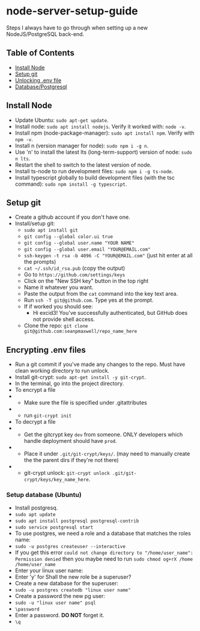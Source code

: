 # node-server-setup-guide
Steps I always have to go through when setting up a new NodeJS/PostgreSQL back-end.


## Table of Contents ##
* [Install Node](#install-node)
* [Setup git](#setup-git)
* [Unlocking .env file](#encrypt)
* [Database/Postgresql](#database-psql)


## <a name="install-node"></a> Install Node ##
- Update Ubuntu: `sudo apt-get update`.
- Install node: `sudo apt install nodejs`. Verify it worked with: `node -v`.
- Install npm (node-package-manager): `sudo apt install npm`. Verify with `npm -v`.
- Install n (version manager for node): `sudo npm i -g n`.
- Use 'n' to install the latest lts (long-term-support) version of node: `sudo n lts`.
- Restart the shell to switch to the latest version of node.
- Install ts-node to run development files: `sudo npm i -g ts-node`.
- Install typescript globally to build development files (with the tsc command): `sudo npm install -g typescript`.


## <a name="setup-git"></a> Setup git ##
- Create a github account if you don't have one. 
- Install/setup git:
    - `sudo apt install git`
    - `git config --global color.ui true`
    - `git config --global user.name "YOUR NAME"`
    - `git config --global user.email "YOUR@EMAIL.com"`
    - `ssh-keygen -t rsa -b 4096 -C "YOUR@EMAIL.com"` (just hit enter at all the prompts)
    - `cat ~/.ssh/id_rsa.pub` (copy the output)
    - Go to `https://github.com/settings/keys`
    - Click on the "New SSH key" button in the top right
    - Name it whatever you want.
    - Paste the output from the `cat` command into the key text area.
    - Run `ssh -T git@github.com`. Type yes at the prompt.
    - If if worked you should see:
        - Hi excid3! You've successfully authenticated, but GitHub does not provide shell access.
    - Clone the repo: `git clone git@github.com:seanpmaxwell/repo_name_here`


## <a name="encrypt"></a> Encrypting .env files ##
- Run a git commit if you've made any changes to the repo. Must have clean working directory to run unlock.
- Install git-crypt: `sudo apt-get install -y git-crypt`.
- In the terminal, go into the project directory.
- To encrypt a file
- - Make sure the file is specified under .gitattributes
- - run `git-crypt init`
- To decrypt a file
- - Get the gitcrypt key `dev` from someone. ONLY developers which handle deployment should have `prod`. 
- - Place it under `.git/git-crypt/keys/`. (may need to manually create the the parent dirs if they're not there)
- - git-crypt unlock: `git-crypt unlock .git/git-crypt/keys/key_name_here`.


### <a name="database-psql"></a> Setup database (Ubuntu)
- Install postgresq.
 - `sudo apt update`
 - `sudo apt install postgresql postgresql-contrib`
 - `sudo service postgresql start`
- To use postgres, we need a role and a database that matches the roles name:
 - `sudo -u postgres createuser --interactive`
  - If you get this error `could not change directory to "/home/user_name": Permission denied` then you maybe need to run `sudo chmod og+rX /home /home/user_name`
  - Enter your linux user name:
  - Enter 'y' for Shall the new role be a superuser?
- Create a new database for the superuser: 
 - `sudo -u postgres createdb "linux user name"`
- Create a password the new pg user: 
 - `sudo -u "linux user name" psql`
 - `\password`
 - Enter a password. <b>DO NOT</b> forget it.
 - `\q`
